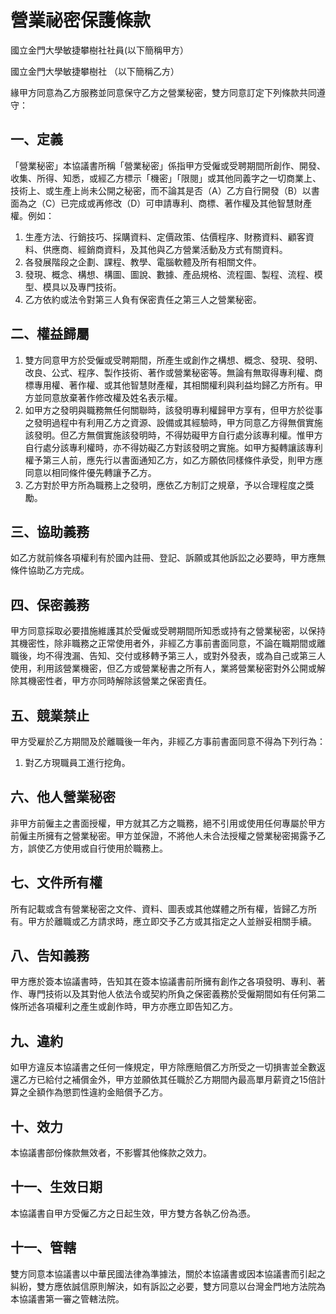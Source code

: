 # 營業祕密保護條款
<!-- 立協議書人：          （以下簡稱甲方） -->
國立金門大學敏捷攀樹社社員(以下簡稱甲方）

國立金門大學敏捷攀樹社 （以下簡稱乙方）

緣甲方同意為乙方服務並同意保守乙方之營業秘密，雙方同意訂定下列條款共同遵守：

## 一、定義

「營業秘密」本協議書所稱「營業秘密」係指甲方受僱或受聘期間所創作、開發、收集、所得、知悉，或經乙方標示「機密」「限閱」或其他同義字之一切商業上、技術上、或生產上尚未公開之秘密，而不論其是否（A）乙方自行開發（B）以書面為之（C）已完成或再修改（D）可申請專利、商標、著作權及其他智慧財產權。例如：

1. 生產方法、行銷技巧、採購資料、定價政策、估價程序、財務資料、顧客資料、供應商、經銷商資料，及其他與乙方營業活動及方式有關資料。
2. 各發展階段之企劃、課程、教學、電腦軟體及所有相關文件。
3. 發現、概念、構想、構圖、圖說、數據、產品規格、流程圖、製程、流程、模型、模具以及專門技術。
4. 乙方依約或法令對第三人負有保密責任之第三人之營業秘密。

## 二、權益歸屬

1. 雙方同意甲方於受僱或受聘期間，所產生或創作之構想、概念、發現、發明、改良、公式、程序、製作技術、著作或營業秘密等。無論有無取得專利權、商標專用權、著作權、或其他智慧財產權，其相關權利與利益均歸乙方所有。甲方並同意放棄著作修改權及姓名表示權。
2. 如甲方之發明與職務無任何關聯時，該發明專利權歸甲方享有，但甲方於從事之發明過程中有利用乙方之資源、設備或其經驗時，甲方同意乙方得無償實施該發明。但乙方無償實施該發明時，不得妨礙甲方自行處分該專利權。惟甲方自行處分該專利權時，亦不得妨礙乙方對該發明之實施。如甲方擬轉讓該專利權予第三人前，應先行以書面通知乙方，如乙方願依同樣條件承受，則甲方應同意以相同條件優先轉讓予乙方。
3. 乙方對於甲方所為職務上之發明，應依乙方制訂之規章，予以合理程度之獎勵。

## 三、協助義務

如乙方就前條各項權利有於國內註冊、登記、訴願或其他訴訟之必要時，甲方應無條件協助乙方完成。

## 四、保密義務

甲方同意採取必要措施維護其於受僱或受聘期間所知悉或持有之營業秘密，以保持其機密性，除非職務之正常使用者外，非經乙方事前書面同意，不論在職期間或離職後，均不得洩漏、告知、交付或移轉予第三人，或對外發表，或為自己或第三人使用，利用該營業機密，但乙方或營業秘書之所有人，業將營業秘密對外公開或解除其機密性者，甲方亦同時解除該營業之保密責任。

## 五、競業禁止

甲方受雇於乙方期間及於離職後一年內，非經乙方事前書面同意不得為下列行為：

1. 對乙方現職員工進行挖角。

## 六、他人營業秘密

非甲方前僱主之書面授權，甲方就其乙方之職務，絕不引用或使用任何專屬於甲方前僱主所擁有之營業秘密。甲方並保證，不將他人未合法授權之營業秘密揭露予乙方，誤使乙方使用或自行使用於職務上。

## 七、文件所有權

所有記載或含有營業秘密之文件、資料、圖表或其他媒體之所有權，皆歸乙方所有。甲方於離職或乙方請求時，應立即交予乙方或其指定之人並辦妥相關手續。

## 八、告知義務

甲方應於簽本協議書時，告知其在簽本協議書前所擁有創作之各項發明、專利、著作、專門技術以及其對他人依法令或契約所負之保密義務於受僱期間如有任何第二條所述各項權利之產生或創作時，甲方亦應立即告知乙方。

## 九、違約

如甲方違反本協議書之任何一條規定，甲方除應賠償乙方所受之一切損害並全數返還乙方已給付之補償金外，甲方並願依其任職於乙方期間內最高單月薪資之15倍計算之全額作為懲罰性違約金賠償予乙方。

## 十、效力

本協議書部份條款無效者，不影響其他條款之效力。

## 十一、生效日期

 本協議書自甲方受僱乙方之日起生效，甲方雙方各執乙份為憑。

## 十一、管轄

雙方同意本協議書以中華民國法律為準據法，關於本協議書或因本協議書而引起之糾紛，雙方應依誠信原則解決，如有訴訟之必要，雙方同意以台灣金門地方法院為本協議書第一審之管轄法院。

<!--
立協議書人

甲 方：

身份證字號：

地 址：

乙 方：國立金門大學敏捷攀樹社

代 表 人：

地 址：892金門縣金寧鄉大學路1號

身份證字號：

中　華　民　國　　　　　年　　　 月　　　　日 -->
